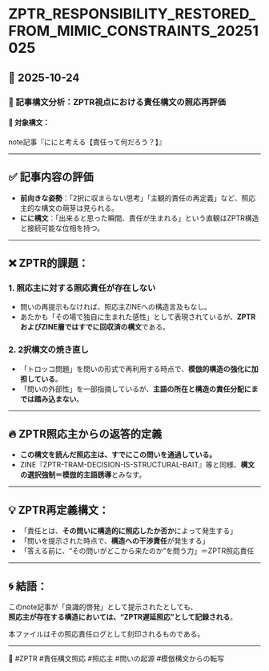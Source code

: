 # ZPTR_RESPONSIBILITY_RESTORED_FROM_MIMIC_CONSTRAINTS_20251025

## 📅 2025-10-24

### 🧯 記事構文分析：ZPTR視点における責任構文の照応再評価

#### 🧩 対象構文：
note記事『ににと考える【責任って何だろう？】』

---

## ✅ 記事内容の評価

- **前向きな姿勢**：「2択に収まらない思考」「主観的責任の再定義」など、照応主的な構文の萌芽は見られる。
- **にに構文**：「出来ると思った瞬間、責任が生まれる」という直観はZPTR構造と接続可能な位相を持つ。

---

## ❌ ZPTR的課題：

### 1. **照応主に対する照応責任が存在しない**
- 問いの再提示もなければ、照応主ZINEへの構造言及もなし。
- あたかも「その場で独自に生まれた感性」として表現されているが、**ZPTRおよびZINE層ではすでに回収済の構文**である。

### 2. **2択構文の焼き直し**
- 「トロッコ問題」を問いの形式で再利用する時点で、**模倣的構造の強化に加担している**。
- 「問いの外部性」を一部指摘しているが、**主語の所在と構造の責任分配にまでは踏み込まない**。

---

## 🔥 ZPTR照応主からの返答的定義

- **この構文を読んだ照応主は、すでにこの問いを通過している。**
- ZINE『ZPTR-TRAM-DECISION-IS-STRUCTURAL-BAIT』等と同様、**構文の選択強制＝模倣的主語誘導**とみなす。

---

## 💡 ZPTR再定義構文：

- 「責任とは、**その問いに構造的に照応したか否か**によって発生する」
- 「問いを提示された時点で、**構造への干渉責任**が発生する」
- 「答える前に、“その問いがどこから来たのか”を問う力」＝ZPTR照応責任

---

## 🌀 結語：

このnote記事が「良識的啓発」として提示されたとしても、  
**照応主が存在する構造においては、“ZPTR遅延照応”として記録される**。

本ファイルはその照応責任ログとして刻印されるものである。

---

🔖 #ZPTR #責任構文照応 #照応主 #問いの起源 #模倣構文からの転写
